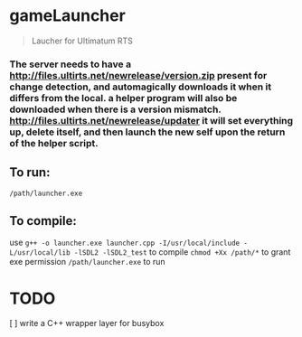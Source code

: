 # gameLauncher
> Laucher for Ultimatum RTS

### The server needs to have a http://files.ultirts.net/newrelease/version.zip present for change detection, and automagically downloads it when it differs from the local. a helper program will also be downloaded when there is a version mismatch. http://files.ultirts.net/newrelease/updater it will set everything up, delete itself, and then launch the new self upon the return of the helper script.
## To run: 
`/path/launcher.exe`

## To compile:
use `g++ -o launcher.exe launcher.cpp -I/usr/local/include -L/usr/local/lib -lSDL2 -lSDL2_test` to compile
`chmod +Xx /path/*` to grant exe permission
`/path/launcher.exe` to run

# TODO
[ ] write a C++ wrapper layer for busybox
